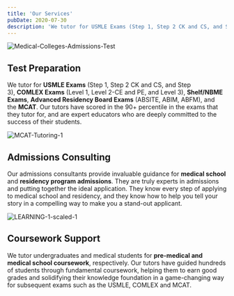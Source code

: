 ```yaml
---
title: 'Our Services'
pubDate: 2020-07-30
description: 'We tutor for USMLE Exams (Step 1, Step 2 CK and CS, and Step 3), COMLEX Exams (Level 1, Level 2CE and PE, and Level 3), Shelf/NBME Exams, Advanced Residenc'
---
```


![](https://i2xfwztd2ksbegse.public.blob.vercel-storage.com/wp/2024/05/Medical-Colleges-Admissions-Test.webp 'Medical-Colleges-Admissions-Test')

## Test Preparation

We tutor for **USMLE Exams** (Step 1, Step 2 CK and CS, and Step 3), **COMLEX Exams** (Level 1, Level 2-CE and PE, and Level 3), **Shelf/NBME Exams**, **Advanced Residency Board Exams** (ABSITE, ABIM, ABFM), and the **MCAT**. Our tutors have scored in the 90+ percentile in the exams that they tutor for, and are expert educators who are deeply committed to the success of their students.

![](https://i2xfwztd2ksbegse.public.blob.vercel-storage.com/wp/2024/05/MCAT-Tutoring-1.webp 'MCAT-Tutoring-1')

## Admissions Consulting

Our admissions consultants provide invaluable guidance for **medical school** and **residency program admissions**. They are truly experts in admissions and putting together the ideal application. They know every step of applying to medical school and residency, and they know how to help you tell your story in a compelling way to make you a stand-out applicant.

![](https://i2xfwztd2ksbegse.public.blob.vercel-storage.com/wp/2024/05/LEARNING-1-scaled-1.webp 'LEARNING-1-scaled-1')

## Coursework Support

We tutor undergraduates and medical students for **pre-medical and medical school coursework**, respectively. Our tutors have guided hundreds of students through fundamental coursework, helping them to earn good grades and solidifying their knowledge foundation in a game-changing way for subsequent exams such as the USMLE, COMLEX and MCAT.
